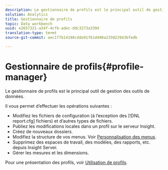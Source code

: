 ```yaml
---
description: Le gestionnaire de profils est le principal outil de gestion des outils de données.
solution: Analytics
title: Gestionnaire de profils
topic: Data workbench
uuid: e2657321-a34f-4cfb-adec-ddc3273a339d
translation-type: tm+mt
source-git-commit: aec1f7b14198cdde91f61d490a235022943bfedb

---
```



# Gestionnaire de profils{#profile-manager}

Le gestionnaire de profils est le principal outil de gestion des outils de données.

Il vous permet d’effectuer les opérations suivantes :

* Modifiez les fichiers de configuration (à l’exception des [!DNL report.cfg] fichiers) et d’autres types de fichiers.
* Publiez les modifications locales dans un profil sur le serveur Insight.
* Créez de nouveaux dossiers.
* Modifiez la structure de vos menus. Voir [Personnalisation des menus](../../../../home/c-get-started/c-intf-anlys-ftrs/c-ctm-menus/c-ctm-menus.md#concept-93d4c09cb7f34cd293b7b64fba1cf894).
* Supprimez des espaces de travail, des modèles, des rapports, etc. depuis Insight Server.
* Gérer les mesures et les dimensions.

Pour une présentation des profils, voir [Utilisation de profils](../../../../home/c-get-started/c-work-prof.md#concept-57ff43db95a34e83a39f819c7e6e42e1).
